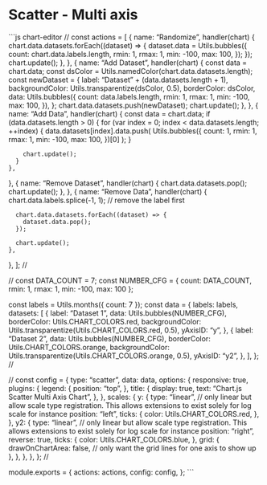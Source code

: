Scatter - Multi axis
====================

\`\`\`js chart-editor // const actions = \[ { name: “Randomize”, handler(chart) { chart.data.datasets.forEach((dataset) =&gt; { dataset.data = Utils.bubbles({ count: chart.data.labels.length, rmin: 1, rmax: 1, min: -100, max: 100, }); }); chart.update(); }, }, { name: “Add Dataset”, handler(chart) { const data = chart.data; const dsColor = Utils.namedColor(chart.data.datasets.length); const newDataset = { label: “Dataset” + (data.datasets.length + 1), backgroundColor: Utils.transparentize(dsColor, 0.5), borderColor: dsColor, data: Utils.bubbles({ count: data.labels.length, rmin: 1, rmax: 1, min: -100, max: 100, }), }; chart.data.datasets.push(newDataset); chart.update(); }, }, { name: “Add Data”, handler(chart) { const data = chart.data; if (data.datasets.length &gt; 0) { for (var index = 0; index &lt; data.datasets.length; ++index) { data.datasets\[index\].data.push( Utils.bubbles({ count: 1, rmin: 1, rmax: 1, min: -100, max: 100, })\[0\] ); }

        chart.update();
      }
    },

}, { name: “Remove Dataset”, handler(chart) { chart.data.datasets.pop(); chart.update(); }, }, { name: “Remove Data”, handler(chart) { chart.data.labels.splice(-1, 1); // remove the label first

      chart.data.datasets.forEach((dataset) => {
        dataset.data.pop();
      });

      chart.update();
    },

}, \]; //

// const DATA\_COUNT = 7; const NUMBER\_CFG = { count: DATA\_COUNT, rmin: 1, rmax: 1, min: -100, max: 100 };

const labels = Utils.months({ count: 7 }); const data = { labels: labels, datasets: \[ { label: “Dataset 1”, data: Utils.bubbles(NUMBER\_CFG), borderColor: Utils.CHART\_COLORS.red, backgroundColor: Utils.transparentize(Utils.CHART\_COLORS.red, 0.5), yAxisID: “y”, }, { label: “Dataset 2”, data: Utils.bubbles(NUMBER\_CFG), borderColor: Utils.CHART\_COLORS.orange, backgroundColor: Utils.transparentize(Utils.CHART\_COLORS.orange, 0.5), yAxisID: “y2”, }, \], }; //

// const config = { type: “scatter”, data: data, options: { responsive: true, plugins: { legend: { position: “top”, }, title: { display: true, text: “Chart.js Scatter Multi Axis Chart”, }, }, scales: { y: { type: “linear”, // only linear but allow scale type registration. This allows extensions to exist solely for log scale for instance position: “left”, ticks: { color: Utils.CHART\_COLORS.red, }, }, y2: { type: “linear”, // only linear but allow scale type registration. This allows extensions to exist solely for log scale for instance position: “right”, reverse: true, ticks: { color: Utils.CHART\_COLORS.blue, }, grid: { drawOnChartArea: false, // only want the grid lines for one axis to show up }, }, }, }, }; //

module.exports = { actions: actions, config: config, }; \`\`\`
